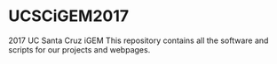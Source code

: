 # UCSCiGEM2017
2017 UC Santa Cruz iGEM
This repository contains all the software and scripts for our projects and webpages.
